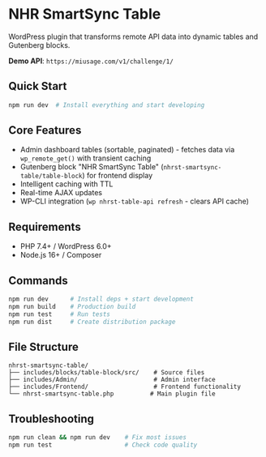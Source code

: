 # NHR SmartSync Table

WordPress plugin that transforms remote API data into dynamic tables and Gutenberg blocks.

**Demo API**: `https://miusage.com/v1/challenge/1/`

## Quick Start

```bash
npm run dev  # Install everything and start developing
```

## Core Features
- Admin dashboard tables (sortable, paginated) - fetches data via `wp_remote_get()` with transient caching
- Gutenberg block "NHR SmartSync Table" (`nhrst-smartsync-table/table-block`) for frontend display
- Intelligent caching with TTL
- Real-time AJAX updates
- WP-CLI integration (`wp nhrst-table-api refresh` - clears API cache)

## Requirements
- PHP 7.4+ / WordPress 6.0+
- Node.js 16+ / Composer

## Commands

```bash
npm run dev      # Install deps + start development
npm run build    # Production build
npm run test     # Run tests
npm run dist     # Create distribution package
```

## File Structure
```
nhrst-smartsync-table/
├── includes/blocks/table-block/src/    # Source files
├── includes/Admin/                     # Admin interface
├── includes/Frontend/                  # Frontend functionality
└── nhrst-smartsync-table.php          # Main plugin file
```

## Troubleshooting
```bash
npm run clean && npm run dev    # Fix most issues
npm run test                    # Check code quality
```
